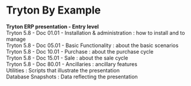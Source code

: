 # Tryton By Example
 **Tryton ERP presentation - Entry level**  
 Tryton 5.8 - Doc 01.01 - Installation & administration : how to install and to manage  
 Tryton 5.8 - Doc 05.01 - Basic Functionality : about the basic scenarios  
 Tryton 5.8 - Doc 10.01 - Purchase : about the purchase cycle  
 Tryton 5.8 - Doc 15.01 - Sale : about the sale cycle  
 Tryton 5.8 - Doc 80.01 - Ancillaries : ancillary features  
 Utilities : Scripts that illustrate the presentation  
 Database Snapshots : Data reflecting the presentation
